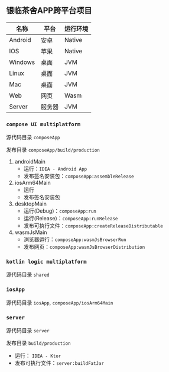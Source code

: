 ## **银临茶舍APP跨平台项目**

| 名称      | 平台  | 运行环境   |
|---------|-----|--------|
| Android | 安卓  | Native |
| IOS     | 苹果  | Native |
| Windows | 桌面  | JVM    |
| Linux   | 桌面  | JVM    |
| Mac     | 桌面  | JVM    |
| Web     | 网页  | Wasm   |
| Server  | 服务器 | JVM    |

### `compose UI multiplatform`

源代码目录 `composeApp`

发布目录 `composeApp/build/production`

1. androidMain
   - 运行：`IDEA - Android App`
   - 发布签名安装包：`composeApp:assembleRelease`
2. iosArm64Main
   - 运行
   - 发布签名安装包
3. desktopMain
   - 运行(Debug)：`composeApp:run`
   - 运行(Release)：`composeApp:runRelease`
   - 发布可执行文件：`composeApp:createReleaseDistributable`
4. wasmJsMain
   - 浏览器运行：`composeApp:wasmJsBrowserRun`
   - 发布网页：`composeApp:wasmJsBrowserDistribution`

  
### `kotlin logic multiplatform`

源代码目录 `shared`


### `iosApp`

源代码目录 `iosApp`, `composeApp/iosArm64Main`


### `server`

源代码目录 `server`

发布目录 `build/production`

- 运行： `IDEA - Ktor`
- 发布可执行文件：`server:buildFatJar`
